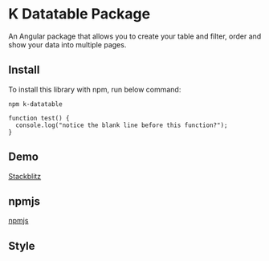 # K Datatable Package

An Angular package that allows you to create your table and filter, order and show your data into multiple pages.

## Install

To install this library with npm, run below command:

`npm k-datatable`

```
function test() {
  console.log("notice the blank line before this function?");
}
```

## Demo

<a href="http://localhost:4200/">Stackblitz</a>

## npmjs

<a href="http://localhost:4200/">npmjs</a>

## Style
